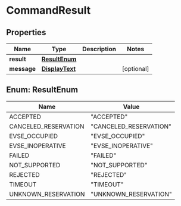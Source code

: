 

# CommandResult


## Properties

| Name | Type | Description | Notes |
|------------ | ------------- | ------------- | -------------|
|**result** | [**ResultEnum**](#ResultEnum) |  |  |
|**message** | [**DisplayText**](DisplayText.md) |  |  [optional] |



## Enum: ResultEnum

| Name | Value |
|---- | -----|
| ACCEPTED | &quot;ACCEPTED&quot; |
| CANCELED_RESERVATION | &quot;CANCELED_RESERVATION&quot; |
| EVSE_OCCUPIED | &quot;EVSE_OCCUPIED&quot; |
| EVSE_INOPERATIVE | &quot;EVSE_INOPERATIVE&quot; |
| FAILED | &quot;FAILED&quot; |
| NOT_SUPPORTED | &quot;NOT_SUPPORTED&quot; |
| REJECTED | &quot;REJECTED&quot; |
| TIMEOUT | &quot;TIMEOUT&quot; |
| UNKNOWN_RESERVATION | &quot;UNKNOWN_RESERVATION&quot; |



